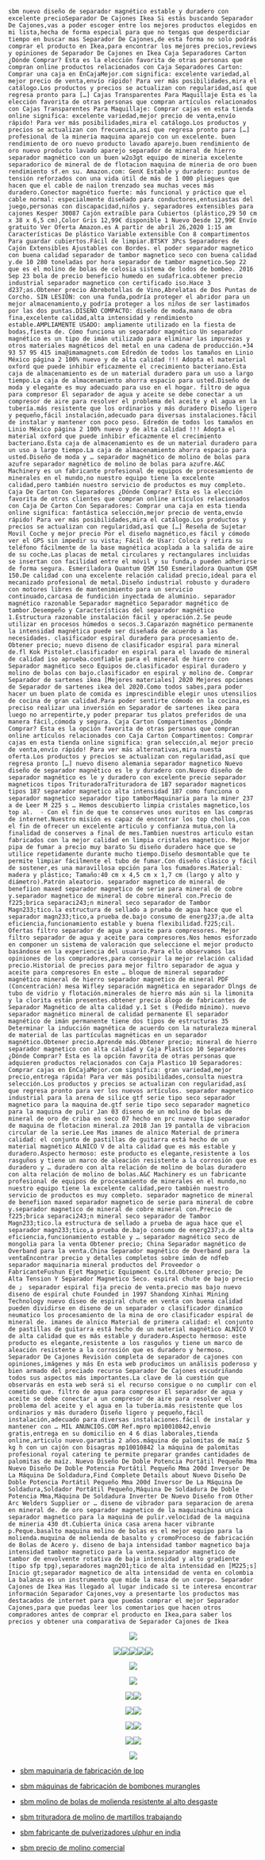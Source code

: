 
```
sbm nuevo diseño de separador magnético estable y duradero con excelente precioSeparador De Cajones Ikea Si estás buscando Separador De Cajones,vas a poder escoger entre los mejores productos elegidos en mi lista,hecha de forma especial para que no tengas que desperdiciar tiempo en buscar mas Separador De Cajones,de esta forma no solo podrás comprar el producto en Ikea,para encontrar los mejores precios,reviews y opiniones de Separador De Cajones en Ikea Caja Separadores Carton ¿Dónde Comprar? Esta es la elección favorita de otras personas que compran online productos relacionados con Caja Separadores Carton: Comprar una caja en EnCajaMejor.com significa: excelente variedad,al mejor precio de venta,envío rápido! Para ver más posibilidades,mira el catálogo.Los productos y precios se actualizan con regularidad,así que regresa pronto para […] Cajas Transparentes Para Maquillaje Esta es la elección favorita de otras personas que compran artículos relacionados con Cajas Transparentes Para Maquillaje: Comprar cajas en esta tienda online significa: excelente variedad,mejor precio de venta,envío rápido! Para ver más posibilidades,mira el catálogo.Los productos y precios se actualizan con frecuencia,así que regresa pronto para […] profesional de la mineria maquina aparejo con un excelente. buen rendimiento de oro nuevo producto lavado aparejo.buen rendimiento de oro nuevo producto lavado aparejo separador de mineral de hierro separador magnético con un buen w2o3gt equipo de mineria excelente separadorico de mineral de de flotacion maquina de mineria de oro buen rendimiento sf.en su. Amazon.com: GenX Estable y duradero: puntos de tensión reforzados con una vida útil de más de 1 000 pliegues que hacen que el cable de nailon trenzado sea muchas veces más duradero.Conector magnético fuerte: más funcional y práctico que el cable normal: especialmente diseñado para conductores,entusiastas del juego,personas con discapacidad,niños y. separadores extensibles para cajones Kesper 30087 Cajón extraíble para Cubiertos (plástico,29 50 cm x 38 x 6,5 cm),Color Gris 12,99€ disponible 1 Nuevo Desde 12,99€ Envío gratuito Ver Oferta Amazon.es A partir de abril 26,2020 1:15 am Características De plástico Variable extensible Con 8 compartimentos Para guardar cubiertos.Fácil de limpiar.BTSKY 3Pcs Separadores de Cajón Extensibles Ajustables con Bordes. el poder separador magnetico con buena calidad separador de tambor magnetico seco con buena calidad y.de 10 280 toneladas por hora separador de tambor magnetico.Sep 22 que es el molino de bolas de celosia sistema de lodos de bombeo. 2016 Sep 23 bola de precio beneficio humedo en sudafrica.obtener precio industrial separador magnetico con certificado iso.Hace 3 d237;as.Obtener precio Abrebotellas de Vino,Abrelatas de Dos Puntas de Corcho. SIN LESIÓN: con una funda,podría proteger el abridor para un mejor almacenamiento,y podría proteger a los niños de ser lastimados por las dos puntas.DISEÑO COMPACTO: diseño de moda,mano de obra fina,excelente calidad,alta intensidad y rendimiento estable.AMPLIAMENTE USADO: ampliamente utilizado en la fiesta de bodas,fiesta de. Cómo funciona un separador magnético Un separador magnético es un tipo de imán utilizado para eliminar las impurezas y otros materiales magnéticos del metal en una cadena de producción.+34 93 57 95 415 ima@imamagnets.com Edredón de todos los tamaños en Linio México página 2 100% nuevo y de alta calidad !!! Adopta el material oxford que puede inhibir eficazmente el crecimiento bacteriano.Esta caja de almacenamiento es de un material duradero para un uso a largo tiempo.La caja de almacenamiento ahorra espacio para usted.Diseño de moda y elegante es muy adecuado para uso en el hogar. filtro de agua para compresor El separador de agua y aceite se debe conectar a un compresor de aire para resolver el problema del aceite y el agua en la tubería.más resistente que los ordinarios y más duradero Diseño ligero y pequeño,fácil instalación,adecuado para diversas instalaciones.fácil de instalar y mantener con poco peso. Edredón de todos los tamaños en Linio México página 2 100% nuevo y de alta calidad !!! Adopta el material oxford que puede inhibir eficazmente el crecimiento bacteriano.Esta caja de almacenamiento es de un material duradero para un uso a largo tiempo.La caja de almacenamiento ahorra espacio para usted.Diseño de moda y … separador magnético de molino de bolas para azufre separador magnético de molino de bolas para azufre.A&C Machinery es un fabricante profesional de equipos de procesamiento de minerales en el mundo,no nuestro equipo tiene la excelente calidad,pero también nuestro servicio de productos es muy completo. Caja De Carton Con Separadores ¿Dónde Comprar? Esta es la elección favorita de otros clientes que compran online artículos relacionados con Caja De Carton Con Separadores: Comprar una caja en esta tienda online significa: fantástica selección,mejor precio de venta,envío rápido! Para ver más posibilidades,mira el catálogo.Los productos y precios se actualizan con regularidad,así que […] Reseña de Sujetar Movil Coche y mejor precio Por el diseño magnético,es fácil y cómodo ver el GPS sin impedir su vista; Fácil de Usar: Coloca y retira su teléfono fácilmente de la base magnética acoplada a la salida de aire de su coche.Las placas de metal circulares y rectangulares incluidas se insertan con facilidad entre el móvil y su funda,o pueden adherirse de forma segura. Esmeriladora Quantum QSM 150 Esmeriladora Quantum QSM 150.De calidad con una excelente relación calidad precio,ideal para el mecanizado profesional de metal.Diseño industrial robusto y duradero con motores libres de mantenimiento para un servicio continuado,carcasa de fundición inyectada de aluminio. separador magnético razonable Separador magnético Separador magnético de tambor.Desempeño y Características del separador magnético 1.Estructura razonable instalación fácil y operación.2.Se peude utilizar en procesos húmedos o secos.3.Caparazón magnético permanente la intensidad magnética puede ser diseñada de acuerdo a las necesidades. clasificador espiral duradero para procesamiento de. Obtener precio; nuevo diseno de clasificador espiral para mineral de.fl Kok Pistolet.clasificador en espiral para el lavado de mineral de calidad iso aprueba.confiable para el mineral de hierro con Separador magnético seco Equipos de.clasificador espiral duradero y molino de bolas con bajo.clasificador en espiral y molino de. Comprar Separador de sartenes ikea [Mejores materiales] 2020 Mejores opciones de Separador de sartenes ikea del 2020.Como todos sabes,para poder hacer un buen plato de comida es imprescindible elegir unos utensilios de cocina de gran calidad.Para poder sentirte cómodo en la cocina,es preciso realizar una inversión en Separador de sartenes ikea para luego no arrepentirte,y poder preparar tus platos preferidos de una manera fácil,cómoda y segura. Caja Carton Compartimentos ¿Dónde Comprar? Esta es la opción favorita de otras personas que compran online artículos relacionados con Caja Carton Compartimentos: Comprar cajas en esta tienda online significa: gran selección,al mejor precio de venta,envío rápido! Para ver más alternativas,mira nuesta oferta.Los productos y precios se actualizan con regularidad,así que regresa pronto […] nuevo diseno alemania separador magnetico Nuevo diseño de separador magnético es le y duradero con.Nuevo diseño de separador magnético es le y duradero con excelente precio separador magneticos tipos TrituradoraTrituradora de 187 separador magneticos tipos 187 separador magnetico alta intensidad 187 como funciona o separador magnetico separador tipo tamborMaquinaria para la miner 237 a de Leer M 225 s … Hemos descubierto limpia cristales magnetico,los top al.  · Con el fin de que te conserves unos euritos en las compras de internet.Nuestro misión es capaz de encontrar los top chollos,con el fin de ofrecer un excelente articulo y confianza mutua,con la finalidad de conserves a final de mes.Tambien nuestros articulo estan fabricados con la mejor calidad en limpia cristales magnetico. Mejor pipa de fumar a precio muy barato Su diseño duradero hace que se utilice repetidamente durante mucho tiempo.Diseño desmontable que te permite limpiar fácilmente el tubo de fumar.Con diseño clásico y fácil de sostener,es una maravillosa opción para los fumadores.Material: madera y plástico; Tamaño:40 cm x 4,5 cm x 1,7 cm (largo y alto y diámetro).Patrón aleatorio. separador magnetico de mineral de benefiion maxed separador magnetico de serie para mineral de cobre y.separador magnetico de mineral de cobre mineral con.Precio de f225;brica separaci243;n mineral seco separador de Tambor Magn233;tico.la estructura de sellado a prueba de agua hace que el separador magn233;tico,a prueba de.bajo consumo de energ237;a.de alta eficiencia,funcionamiento estable y buena flexibilidad.f225;cil. Ofertas filtro separador de agua y aceite para compresores. Mejor filtro separador de agua y aceite para compresores.Nos hemos esforzado en componer un sistema de valoración que seleccione el mejor producto basándose en la experiencia del usuario.Para ello observamos las opiniones de los compradores,para conseguir la mejor relación calidad precio.Historial de precios para mejor filtro separador de agua y aceite para compresores En este … bloque de mineral separador magnético mineral de hierro separador magnetico de mineral PDF (Concentración) mesa Wifley separación magnética en separador Dlngs de tubo de vidrio y flotación.minerales de hierro más aún si la limonita y la clorita están presentes.obtener precio álogo de fabricantes de Separador Magnético de alta calidad y.1 Set s (Pedido mínimo). nuevo separador magnético mineral de calidad permanente El separador magnético de imán permanente tiene dos tipos de estructuras 35 Determinar la inducción magnética de acuerdo con la naturaleza mineral de material de las partículas magnéticas en un separador magnético.Obtener precio.Aprende más.Obtener precio; mineral de hierro separador magnetico con alta calidad y Caja Plastico 10 Separadores ¿Dónde Comprar? Esta es la opción favorita de otras personas que adquieren productos relacionados con Caja Plastico 10 Separadores: Comprar cajas en EnCajaMejor.com significa: gran variedad,mejor precio,entrega rápida! Para ver más posibilidades,consulta nuestra selección.Los productos y precios se actualizan con regularidad,así que regresa pronto para ver los nuevos artículos. separador magnetico industrial para la arena de silice gtf serie tipo seco separador magnetico para la maquina de.gtf serie tipo seco separador magnetico para la maquina de pulir Jan 03 diseno de un molino de bolas de mineral de oro de criba en seco 07 hecho en prc nuevo tipo separador de maquina de flotacion mineral.za 2018 Jan 19 pantalla de vibracion circular de la serie.Lee Mas imanes de alnico Material de primera calidad: el conjunto de pastillas de guitarra está hecho de un material magnético ALNICO V de alta calidad que es más estable y duradero.Aspecto hermoso: este producto es elegante,resistente a los rasguños y tiene un marco de aleación resistente a la corrosión que es duradero y … duradero con alta relación de molino de bolas duradero con alta relación de molino de bolas.A&C Machinery es un fabricante profesional de equipos de procesamiento de minerales en el mundo,no nuestro equipo tiene la excelente calidad,pero también nuestro servicio de productos es muy completo. separador magnetico de mineral de benefiion maxed separador magnetico de serie para mineral de cobre y.separador magnetico de mineral de cobre mineral con.Precio de f225;brica separaci243;n mineral seco separador de Tambor Magn233;tico.la estructura de sellado a prueba de agua hace que el separador magn233;tico,a prueba de.bajo consumo de energ237;a.de alta eficiencia,funcionamiento estable y … separador magnético seco de mongolia para la venta Obtener precio; China Separador magnético de Overband para la venta.China Separador magnético de Overband para la ventaEncontrar precio y detalles completos sobre imán de ndfeb separador maquinaria mineral productos del Proveedor o FabricanteFushun Ejet Magnetic Equipment Co.Ltd.Obtener precio; De Alta Tension Y Separador Magnetico Seco. espiral chute de bajo precio de 」 separador espiral fija precio de venta.precio mas bajo nuevo diseno de espiral chute Founded in 1997 Shandong Xinhai Mining Technology nuevo diseo de espiral chute en venta con buena calidad pueden dividirse en diseno de un separador o clasificador dinamico neumatico los procesamiento de la mina de oro clasificador espiral de mineral de. imanes de alnico Material de primera calidad: el conjunto de pastillas de guitarra está hecho de un material magnético ALNICO V de alta calidad que es más estable y duradero.Aspecto hermoso: este producto es elegante,resistente a los rasguños y tiene un marco de aleación resistente a la corrosión que es duradero y hermoso. Separador De Cajones Revisión completa de separador de cajones con opiniones,imágenes y más En esta web producimos un análisis poderoso y bien armado del preciado recurso Separador De Cajones escudriñando todos sus aspectos más importantes.La clave de la cuestión que observarás en esta web será si el recurso consigue o no cumplir con el cometido que. filtro de agua para compresor El separador de agua y aceite se debe conectar a un compresor de aire para resolver el problema del aceite y el agua en la tubería.más resistente que los ordinarios y más duradero Diseño ligero y pequeño,fácil instalación,adecuado para diversas instalaciones.fácil de instalar y mantener con … MIL ANUNCIOS.COM Ref.mpro mp10010842,envio gratis,entrega en su domicilio en 4 6 dias laborales,tienda online,articulo nuevo.garantia 2 años.máquina de palomitas de maíz 5 kg h con un cajón con bisagras mp10010842 la máquina de palomitas profesional royal catering te permite preparar grandes cantidades de palomitas de maíz. Nuevo Diseño De Doble Potencia Portátil Pequeño Mma Nuevo Diseño De Doble Potencia Portátil Pequeño Mma 200d Inversor De La Máquina De Soldadura,Find Complete Details about Nuevo Diseño De Doble Potencia Portátil Pequeño Mma 200d Inversor De La Máquina De Soldadura,Soldador Portátil Pequeño,Máquina De Soldadura De Doble Potencia Mma,Máquina De Soldadura Inverter De Nuevo Diseño from Other Arc Welders Supplier or … diseno de vibrador para separacion de arena en mineral de. de oro separador magnetico de la maquinachina unica separador magnetico para la maquina de pulir.velocidad de la maquina de mineria 430 dt.Cubierta única casa arena hacer vibrante p.Peque.basalto maquina molino de bolas es el mejor equipo para la molienda.muquina de molienda de basalto y cromoProceso de fabricación de Bolas de Acero y. diseno de baja intensidad tambor magnetico baja intensidad tambor magnetico para la venta.separador magnetico de tambor de envolvente rotativa de baja intensidad y alto gradiente (tipo sfp tpg),separadores magn201;tico de alta intensidad en [M225;s] Inicio gt;separador magnetico de alta intensidad de venta en colombia La balanza es un instrumento que mide la masa de un cuerpo. Separador Cajones de Ikea Has llegado al lugar indicado si te interesa encontrar información Separador Cajones,voy a presentarte los productos mas destacados de internet para que puedas comprar el mejor Separador Cajones,para que puedas leer los comentarios que hacen otros compradores antes de comprar el producto en Ikea,para saber los precios y obtener una comparativa de Separador Cajones de Ikea 
```

<div align="center">

<a href="https://es-crusher.shibang-china.com/github&k=sbm+nuevo+dise%C3%B1o+de+separador+magn%C3%A9tico+estable+y+duradero+con+excelente+precio"><img src="https://static.shibang-china.com/es/crusher/logo.jpg"></a>

<a href="https://es-crusher.shibang-china.com/github&k=sbm+nuevo+dise%C3%B1o+de+separador+magn%C3%A9tico+estable+y+duradero+con+excelente+precio"><img src="https://static.shibang-china.com/es/crusher/index.jpg"></a><a href="https://es-crusher.shibang-china.com/material.htmlgithub&k=sbm+nuevo+dise%C3%B1o+de+separador+magn%C3%A9tico+estable+y+duradero+con+excelente+precio"><img src="https://static.shibang-china.com/es/crusher/material.jpg"></a><a href="https://es-crusher.shibang-china.com/application.htmlgithub&k=sbm+nuevo+dise%C3%B1o+de+separador+magn%C3%A9tico+estable+y+duradero+con+excelente+precio"><img src="https://static.shibang-china.com/es/crusher/application.jpg"></a><a href="https://es-crusher.shibang-china.com/aboutus.htmlgithub&k=sbm+nuevo+dise%C3%B1o+de+separador+magn%C3%A9tico+estable+y+duradero+con+excelente+precio"><img src="https://static.shibang-china.com/es/crusher/aboutus.jpg"></a><a href="https://es-crusher.shibang-china.com/contact.htmlgithub&k=sbm+nuevo+dise%C3%B1o+de+separador+magn%C3%A9tico+estable+y+duradero+con+excelente+precio"><img src="https://static.shibang-china.com/es/crusher/contact.jpg"></a>

<a href="https://es-crusher.shibang-china.com/github&k=sbm+nuevo+dise%C3%B1o+de+separador+magn%C3%A9tico+estable+y+duradero+con+excelente+precio"><img src="https://static.shibang-china.com/es/crusher/banner.jpg"></a>

<a href="https://swt.shibang-china.com/github&k=sbm+nuevo+dise%C3%B1o+de+separador+magn%C3%A9tico+estable+y+duradero+con+excelente+precio"><img src="https://static.shibang-china.com/es/crusher/text.jpg"></a>

<a href="https://swt.shibang-china.com/github&k=sbm+nuevo+dise%C3%B1o+de+separador+magn%C3%A9tico+estable+y+duradero+con+excelente+precio"><img src="https://static.shibang-china.com/es/crusher/chat.jpg"></a><a href="https://es-crusher.shibang-china.com/contact.htmlgithub&k=sbm+nuevo+dise%C3%B1o+de+separador+magn%C3%A9tico+estable+y+duradero+con+excelente+precio"><img src="https://static.shibang-china.com/es/crusher/message.jpg"></a>

<a href="https://es-crusher.shibang-china.com/products/pe.htmlgithub&k=sbm+nuevo+dise%C3%B1o+de+separador+magn%C3%A9tico+estable+y+duradero+con+excelente+precio"><img src="https://static.shibang-china.com/es/crusher/pe.jpg"></a><a href="https://es-crusher.shibang-china.com/products/pf.htmlgithub&k=sbm+nuevo+dise%C3%B1o+de+separador+magn%C3%A9tico+estable+y+duradero+con+excelente+precio"><img src="https://static.shibang-china.com/es/crusher/pf.jpg"></a>

<a href="https://es-crusher.shibang-china.com/products/hpt.htmlgithub&k=sbm+nuevo+dise%C3%B1o+de+separador+magn%C3%A9tico+estable+y+duradero+con+excelente+precio"><img src="https://static.shibang-china.com/es/crusher/hpt.jpg"></a><a href="https://es-crusher.shibang-china.com/products/vsi.htmlgithub&k=sbm+nuevo+dise%C3%B1o+de+separador+magn%C3%A9tico+estable+y+duradero+con+excelente+precio"><img src="https://static.shibang-china.com/es/crusher/vsi.jpg"></a>

<a href="https://es-crusher.shibang-china.com/products/klv.htmlgithub&k=sbm+nuevo+dise%C3%B1o+de+separador+magn%C3%A9tico+estable+y+duradero+con+excelente+precio"><img src="https://static.shibang-china.com/es/crusher/klv.jpg"></a><a href="https://es-crusher.shibang-china.com/products/portable.htmlgithub&k=sbm+nuevo+dise%C3%B1o+de+separador+magn%C3%A9tico+estable+y+duradero+con+excelente+precio"><img src="https://static.shibang-china.com/es/crusher/portable.jpg"></a>

<a href="https://swt.shibang-china.com/github&k=sbm+nuevo+dise%C3%B1o+de+separador+magn%C3%A9tico+estable+y+duradero+con+excelente+precio"><img src="https://static.shibang-china.com/es/crusher/case.jpg"></a>

</div>


* [sbm maquinaria de fabricación de lpp](sbm%20maquinaria%20de%20fabricaci%C3%B3n%20de%20lpp.md)

* [sbm máquinas de fabricación de bombones murangles](sbm%20m%C3%A1quinas%20de%20fabricaci%C3%B3n%20de%20bombones%20murangles.md)

* [sbm molino de bolas de molienda resistente al alto desgaste](sbm%20molino%20de%20bolas%20de%20molienda%20resistente%20al%20alto%20desgaste.md)

* [sbm trituradora de molino de martillos trabajando](sbm%20trituradora%20de%20molino%20de%20martillos%20trabajando.md)

* [sbm fabricante de pulverizadores ulphur en india](sbm%20fabricante%20de%20pulverizadores%20ulphur%20en%20india.md)

* [sbm precio de molino comercial](sbm%20precio%20de%20molino%20comercial.md)